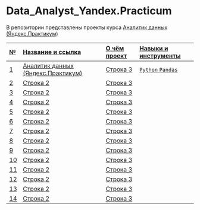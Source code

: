 # Data_Analyst_Yandex.Practicum
В репозитории представлены проекты курса <a href="https://praktikum.yandex.ru/data-analyst/" rel="nofollow">Аналитик данных  (Яндекс.Практикум)

| № | Название и ссылка | О чём проект | Навыки и инструменты |
|:---|:------------|:------------|:------------|
| 1  | <a href="https://praktikum.yandex.ru/data-analyst/" rel="nofollow">Аналитик данных  (Яндекс.Практикум) | Строка 3| `Python` `Pandas`|
| 2  | Строка 2  | Строка 3|
| 3  | Строка 2  | Строка 3|
| 4  | Строка 2  | Строка 3|
| 5  | Строка 2  | Строка 3|
| 6  | Строка 2  | Строка 3|
| 7  | Строка 2  | Строка 3|
| 8  | Строка 2  | Строка 3|
| 9  | Строка 2  | Строка 3|
| 10 | Строка 2  | Строка 3|
| 11 | Строка 2  | Строка 3|
| 12 | Строка 2  | Строка 3|
| 13 | Строка 2  | Строка 3|
| 14 | Строка 2  | Строка 3|

